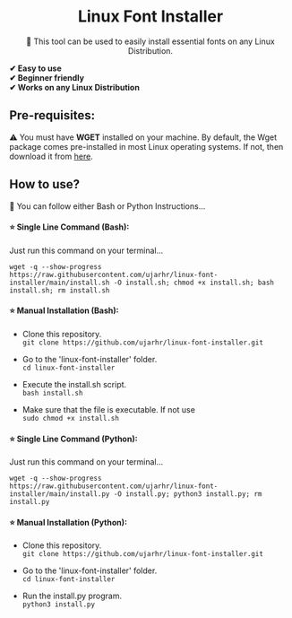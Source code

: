 <h1 align="center">Linux Font Installer</h1>
<p align="center"><g-emoji class="g-emoji" alias="penguin" fallback-src="https://github.githubassets.com/images/icons/emoji/unicode/1f427.png">🐧</g-emoji> This tool can be used to easily install essential fonts on any Linux Distribution.</p>

**<g-emoji class="g-emoji" alias="heavy_check_mark" fallback-src="https://github.githubassets.com/images/icons/emoji/unicode/2714.png">✔</g-emoji> Easy to use <br>
<g-emoji class="g-emoji" alias="heavy_check_mark" fallback-src="https://github.githubassets.com/images/icons/emoji/unicode/2714.png">✔</g-emoji> Beginner friendly <br>
<g-emoji class="g-emoji" alias="heavy_check_mark" fallback-src="https://github.githubassets.com/images/icons/emoji/unicode/2714.png">✔</g-emoji> Works on any Linux Distribution**

## Pre-requisites:
<g-emoji class="g-emoji" alias="warning" fallback-src="https://github.githubassets.com/images/icons/emoji/unicode/26a0.png">⚠️</g-emoji> You must have **WGET** installed on your machine. By default, the Wget package comes pre-installed in most Linux operating systems. If not, then download it from [here](https://raw.githubusercontent.com/ujarhr/linux-font-installer/main/root/wget.tar.xz).

## How to use? 

:anger: You can follow either Bash or Python Instructions...

#### :star: Single Line Command (Bash):
Just run this command on your terminal...

`wget -q --show-progress https://raw.githubusercontent.com/ujarhr/linux-font-installer/main/install.sh -O install.sh; chmod +x install.sh; bash install.sh; rm install.sh`

#### :star: Manual Installation (Bash):

*   Clone this repository. <br>
			`git clone https://github.com/ujarhr/linux-font-installer.git`

*   Go to the 'linux-font-installer' folder. <br>
			`cd linux-font-installer`

*   Execute the install.sh script. <br>
		     `bash install.sh`
		     
*   Make sure that the file is executable. If not use <br>
			 `sudo chmod +x install.sh`


#### :star: Single Line Command (Python):
Just run this command on your terminal...

`wget -q --show-progress https://raw.githubusercontent.com/ujarhr/linux-font-installer/main/install.py -O install.py; python3 install.py; rm install.py`

#### :star: Manual Installation (Python):

*   Clone this repository. <br>
			`git clone https://github.com/ujarhr/linux-font-installer.git`

*   Go to the 'linux-font-installer' folder. <br>
			`cd linux-font-installer`

*   Run the install.py program. <br>
		     `python3 install.py`
